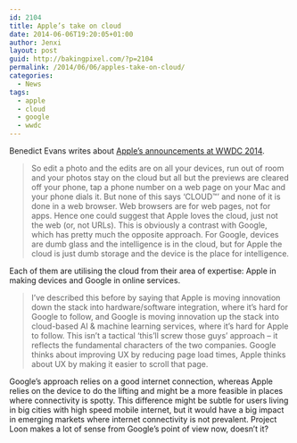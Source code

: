 ```yaml
---
id: 2104
title: Apple’s take on cloud
date: 2014-06-06T19:20:05+01:00
author: Jenxi
layout: post
guid: http://bakingpixel.com/?p=2104
permalink: /2014/06/06/apples-take-on-cloud/
categories:
  - News
tags:
  - apple
  - cloud
  - google
  - wwdc
---
```

Benedict Evans writes about [Apple’s announcements at WWDC 2014](http://ben-evans.com/benedictevans/2014/6/4/digesting-wwdc-cloudy).

> So edit a photo and the edits are on all your devices, run out of room and your photos stay on the cloud but all but the previews are cleared off your phone, tap a phone number on a web page on your Mac and your phone dials it. But none of this says ‘CLOUD™’ and none of it is done in a web browser. Web browsers are for web pages, not for apps. Hence one could suggest that Apple loves the cloud, just not the web (or, not URLs). This is obviously a contrast with Google, which has pretty much the opposite approach. For Google, devices are dumb glass and the intelligence is in the cloud, but for Apple the cloud is just dumb storage and the device is the place for intelligence. 

Each of them are utilising the cloud from their area of expertise: Apple in making devices and Google in online services.

> I’ve described this before by saying that Apple is moving innovation down the stack into hardware/software integration, where it’s hard for Google to follow, and Google is moving innovation up the stack into cloud-based AI & machine learning services, where it&#8217;s hard for Apple to follow. This isn’t a tactical ‘this’ll screw those guys’ approach &#8211; it reflects the fundamental characters of the two companies. Google thinks about improving UX by reducing page load times, Apple thinks about UX by making it easier to scroll that page. 

Google’s approach relies on a good internet connection, whereas Apple relies on the device to do the lifting and might be a more feasible in places where connectivity is spotty. This difference might be subtle for users living in big cities with high speed mobile internet, but it would have a big impact in emerging markets where internet connectivity is not prevalent. Project Loon makes a lot of sense from Google’s point of view now, doesn’t it?